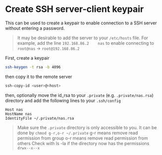 # Create SSH server-client keypair
This can be used to create a keypair to enable connection to a SSH server without entering a password.

> It may be desirable to add the server to your `/etc/hosts` file.
> For example, add the line `192.168.86.2    nas` to enable connecting to `root@nas` -> `root@192.168.86.2`

First, create a keypair
```sh
ssh-keygen -t rsa -b 4096
```

then copy it to the remote server
```sh
ssh-copy-id <user>@<host>
```

then, optionally move the id_rsa to your `.private` (e.g. `.private/nas.rsa`) directory and add the following lines to your `.ssh/config`
```
Host nas
HostName nas
IdentityFile ~/.private/nas.rsa
```

> Make sure the `.private` directory is only accessible to you.
> It can be done by `chmod g-r,o-r ~/.private`
> g-r means remove read permission from group
> o-r means remove read permission from others
> Check with ls -la if the directory now has the permissions `drwx--x--x`
